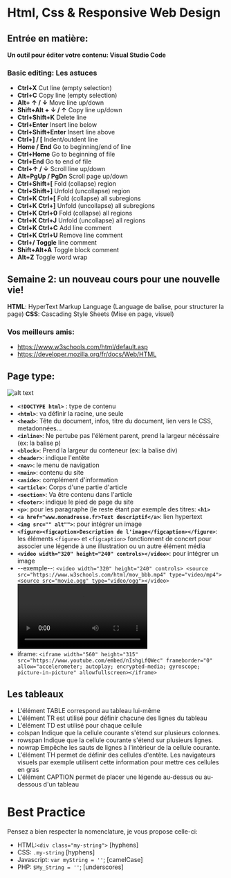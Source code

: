 # Html, Css & Responsive Web Design

## Entrée en matière:
**Un outil pour éditer votre contenu: Visual Studio Code**

### Basic editing: Les astuces

- **Ctrl+X** Cut line (empty selection)
- **Ctrl+C** Copy line (empty selection)
- **Alt+ ↑ / ↓** Move line up/down
- **Shift+Alt + ↓ / ↑** Copy line up/down
- **Ctrl+Shift+K** Delete line
- **Ctrl+Enter** Insert line below
- **Ctrl+Shift+Enter** Insert line above
- **Ctrl+] / [** Indent/outdent line
- **Home / End** Go to beginning/end of line
- **Ctrl+Home** Go to beginning of file
- **Ctrl+End** Go to end of file
- **Ctrl+↑ / ↓** Scroll line up/down
- **Alt+PgUp / PgDn** Scroll page up/down
- **Ctrl+Shift+[** Fold (collapse) region
- **Ctrl+Shift+]** Unfold (uncollapse) region
- **Ctrl+K Ctrl+[** Fold (collapse) all subregions
- **Ctrl+K Ctrl+]** Unfold (uncollapse) all subregions
- **Ctrl+K Ctrl+0** Fold (collapse) all regions
- **Ctrl+K Ctrl+J** Unfold (uncollapse) all regions
- **Ctrl+K Ctrl+C** Add line comment
- **Ctrl+K Ctrl+U** Remove line comment
- **Ctrl+/ Toggle** line comment
- **Shift+Alt+A** Toggle block comment
- **Alt+Z** Toggle word wrap

## Semaine 2: un nouveau cours pour une nouvelle vie!

**HTML**: HyperText Markup Language (Language de balise, pour structurer la page)
**CSS**: Cascading Style Sheets (Mise en page, visuel)

### Vos meilleurs amis:
- https://www.w3schools.com/html/default.asp
- https://developer.mozilla.org/fr/docs/Web/HTML

## Page type:

![alt text](https://image.noelshack.com/fichiers/2019/11/1/1552294998-capture.png)

- **```<!DOCTYPE html>```** : type de contenu
- **```<html>```**: va définir la racine, une seule
- **```<head>```**: Tête du document, infos, titre du document, lien vers le CSS, metadonnées...
- **```<inline>```**: Ne pertube pas l'élément parent, prend la largeur nécéssaire (ex: la balise p)
- **```<block>```**: Prend la largeur du conteneur (ex: la balise div)
- **```<header>```**: indique l'entête
- **```<nav>```**: le menu de navigation
- **```<main>```**: contenu du site
- **```<aside>```**: complément d'information
- **```<article>```**: Corps d'une partie d'article
- **```<section>```**: Va être contenu dans l'article
- **```<footer>```**: indique le pied de page du site
- **```<p>```**: pour les paragraphe (le reste étant par exemple des titres: **```<h1>```**
- **```<a href="www.monadresse.fr>Text descriptif</a>```**: lien hypertext
- **```<img src="" alt"">```**: pour intégrer un image
- **```<figure><figcaption>Description de l'image</figcaption></figure>```**: les éléments ```<figure>``` et ```<figcaption>``` fonctionnent de concert pour associer une légende à une illustration ou un autre élément média
- **```<video width="320" height="240" controls></video>```**: pour intégrer un image
- --exemple--:  ```<video width="320" height="240" controls> <source src="https://www.w3schools.com/html/mov_bbb.mp4" type="video/mp4"> <source src="movie.ogg" type="video/ogg"></video>```
![alt text](https://www.w3schools.com/html/mov_bbb.mp4)
- iframe: ```<iframe width="560" height="315" src="https://www.youtube.com/embed/nIshgLfQWec" frameborder="0" allow="accelerometer; autoplay; encrypted-media; gyroscope; picture-in-picture" allowfullscreen></iframe>```


## Les tableaux

- L'élément TABLE correspond au tableau lui-même
- L'élément TR est utilisé pour définir chacune des lignes du tableau
- L'élément TD est utilisé pour chaque cellule
- colspan
Indique que la cellule courante s'étend sur plusieurs colonnes.
- rowspan
Indique que la cellule courante s'étend sur plusieurs lignes.
- nowrap
Empêche les sauts de lignes à l'intérieur de la cellule courante.
- L'élément TH permet de définir des cellules d'entête. Les navigateurs visuels par exemple utilisent cette information pour mettre ces cellules en gras
- L'élément CAPTION permet de placer une légende au-dessus ou au-dessous d'un tableau 

# Best Practice

Pensez a bien respecter la nomenclature, je vous propose celle-ci:
- HTML:```<div class="my-string">``` [hyphens]
- CSS: ```.my-string``` [hyphens]
- Javascript: ```var myString = ''```; [camelCase]
- PHP: ```$My_String = ''```; [underscores]


  
